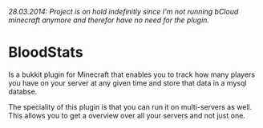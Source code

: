 *28.03.2014: Project is on hold indefinitly since I'm not running bCloud minecraft anymore and therefor have no need for the plugin.*

BloodStats
==========

Is a bukkit plugin for Minecraft that enables you to track how many players you have on your server at any given time and store that data in a mysql databse.

The speciality of this plugin is that you can run it on multi-servers as well. This allows you to get a overview over all your servers and not just one.
